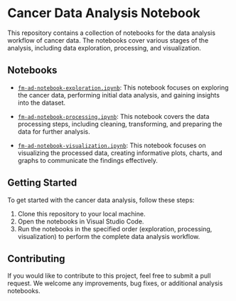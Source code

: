 # Cancer Data Analysis Notebook

This repository contains a collection of notebooks for the data analysis workflow of cancer data. The notebooks cover various stages of the analysis, including data exploration, processing, and visualization.

## Notebooks

- [`fm-ad-notebook-exploration.ipynb`](fm-ad-notebook-exploration.ipynb): This notebook focuses on exploring the cancer data, performing initial data analysis, and gaining insights into the dataset.

- [`fm-ad-notebook-processing.ipynb`](fm-ad-notebook-processing.ipynb): This notebook covers the data processing steps, including cleaning, transforming, and preparing the data for further analysis.

- [`fm-ad-notebook-visualization.ipynb`](fm-ad-notebook-visualization.ipynb): This notebook focuses on visualizing the processed data, creating informative plots, charts, and graphs to communicate the findings effectively.

## Getting Started

To get started with the cancer data analysis, follow these steps:

1. Clone this repository to your local machine.
2. Open the notebooks in Visual Studio Code.
3. Run the notebooks in the specified order (exploration, processing, visualization) to perform the complete data analysis workflow.


## Contributing

If you would like to contribute to this project, feel free to submit a pull request. We welcome any improvements, bug fixes, or additional analysis notebooks.

